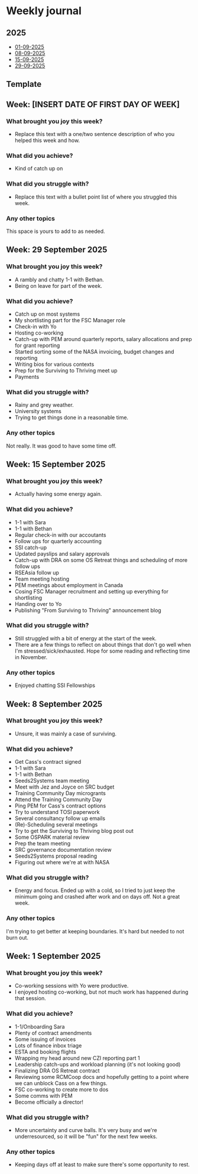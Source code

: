 # Weekly journal

## 2025
* [01-09-2025](#week-1-september-2025)
* [08-09-2025](#week-8-september-2025)
* [15-09-2025](#week-15-september-2025)
* [29-09-2025](#week-29-september-2025)

  
## Template

## Week: [INSERT DATE OF FIRST DAY OF WEEK]

### What brought you joy this week?

* Replace this text with a one/two sentence description of who you helped this week and how.
 
### What did you achieve?
* Kind of catch up on

### What did you struggle with?

* Replace this text with a bullet point list of where you struggled this week.

### Any other topics

This space is yours to add to as needed.

## Week: 29 September 2025

### What brought you joy this week?

* A rambly and chatty 1-1 with Bethan.
* Being on leave for part of the week.
 
### What did you achieve?
* Catch up on most systems
* My shortlisting part for the FSC Manager role
* Check-in with Yo
* Hosting co-working
* Catch-up with PEM around quarterly reports, salary allocations and prep for grant reporting
* Started sorting some of the NASA invoicing, budget changes and reporting
* Writing bios for various contexts
* Prep for the Surviving to Thriving meet up
* Payments

### What did you struggle with?

* Rainy and grey weather.
* University systems
* Trying to get things done in a reasonable time.

### Any other topics

Not really. It was good to have some time off.

## Week: 15 September 2025

### What brought you joy this week?

* Actually having some energy again.
 
### What did you achieve?
* 1-1 with Sara
* 1-1 with Bethan
* Regular check-in with our accoutants
* Follow ups for quarterly accounting
* SSI catch-up
* Updated payslips and salary approvals
* Catch-up with DRA on some OS Retreat things and scheduling of more follow ups
* RSEAsia follow up
* Team meeting hosting
* PEM meetings about employment in Canada
* Cosing FSC Manager recruitment and setting up everything for shortlisting
* Handing over to Yo
* Publishing "From Surviving to Thriving" announcement blog

### What did you struggle with?

* Still struggled with a bit of energy at the start of the week.
* There are a few things to reflect on about things that don't go well when I'm stressed/sick/exhausted. Hope for some reading and reflecting time in November.

### Any other topics

* Enjoyed chatting SSI Fellowships

## Week: 8 September 2025

### What brought you joy this week?

* Unsure, it was mainly a case of surviving.
 
### What did you achieve?
* Get Cass's contract signed
* 1-1 with Sara
* 1-1 with Bethan
* Seeds2Systems team meeting
* Meet with Jez and Joyce on SRC budget
* Training Community Day microgrants
* Attend the Training Community Day
* Ping PEM for Cass's contract options
* Try to understand TOSI paperwork
* Several consultancy follow up emails
* (Re)-Scheduling several meetings
* Try to get the Surviving to Thriving blog post out
* Some OSPARK material review
* Prep the team meeting
* SRC governance documentation review
* Seeds2Systems proposal reading
* Figuring out where we're at with NASA

### What did you struggle with?

* Energy and focus. Ended up with a cold, so I tried to just keep the minimum going and crashed after work and on days off. Not a great week.

### Any other topics

I'm trying to get better at keeping boundaries. It's hard but needed to not burn out.

## Week: 1 September 2025

### What brought you joy this week?

* Co-working sessions with Yo were productive.
* I enjoyed hosting co-working, but not much work has happened during that session. 
 
### What did you achieve?
* 1-1/Onboarding Sara
* Plenty of contract amendments
* Some issuing of invoices
* Lots of finance inbox triage
* ESTA and booking flights
* Wrapping my head around new CZI reporting part 1
* Leadership catch-ups and workload planning (it's not looking good)
* Finalizing DRA OS Retreat contract
* Reviewing some RCMCoop docs and hopefully getting to a point where we can unblock Cass on a few things.
* FSC co-working to create more to dos
* Some comms with PEM
* Become officially a director!

### What did you struggle with?

* More uncertainty and curve balls. It's very busy and we're underresourced, so it will be "fun" for the next few weeks.

### Any other topics

* Keeping days off at least to make sure there's some opportunity to rest.
